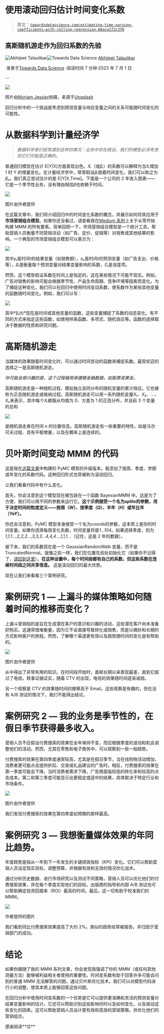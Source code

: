 # 使用滚动回归估计时间变化系数

> 原文：[`towardsdatascience.com/estimating-time-varying-coefficients-with-rolling-regression-66aca1f2c3f6`](https://towardsdatascience.com/estimating-time-varying-coefficients-with-rolling-regression-66aca1f2c3f6)

## 高斯随机游走作为回归系数的先验

[](https://abhijeetstalaulikar.medium.com/?source=post_page-----66aca1f2c3f6--------------------------------)![Abhijeet Talaulikar](https://abhijeetstalaulikar.medium.com/?source=post_page-----66aca1f2c3f6--------------------------------)[](https://towardsdatascience.com/?source=post_page-----66aca1f2c3f6--------------------------------)![Towards Data Science](https://towardsdatascience.com/?source=post_page-----66aca1f2c3f6--------------------------------) [Abhijeet Talaulikar](https://abhijeetstalaulikar.medium.com/?source=post_page-----66aca1f2c3f6--------------------------------)

·发表于[Towards Data Science](https://towardsdatascience.com/?source=post_page-----66aca1f2c3f6--------------------------------) ·阅读时间 7 分钟·2023 年 7 月 1 日

--

![](img/d4943e4816b62d0ea8dc3bb7bd2e19ee.png)

照片由[Myriam Jessier](https://unsplash.com/@mjessier?utm_source=medium&utm_medium=referral)拍摄，来源于[Unsplash](https://unsplash.com/?utm_source=medium&utm_medium=referral)

回归分析中的一个挑战是考虑到预测变量与响应变量之间的关系可能随时间变化的可能性。

# 从数据科学到计量经济学

> *数据科学家们经常遇到这样的情况：业务中存在假设，我们的模型必须考虑到它们可能是正确的。*

普通回归模型在估计 E[Y|X]方面表现出色。*Xᵢ*（或*βᵢ*）的系数可以解释为当*Xᵢ*增加 1 时 Y 的增量变化。在计量经济学中，常常假设*βᵢ*随着时间变化，我们可以称之为*βᵢₜ*。我们真正尝试估计的是 E[Y|X,Time]。下面是一个公司的 2 年收入图表——它是一个季节性业务，没有理由相信*β*也依赖于时间。

![](img/b7e1c59d031a42c823c1b43d29ec1b96.png)

图片由作者提供

在这篇文章中，我们将介绍回归中的时间变化系数的概念，并展示如何将其应用于**市场营销组合模型**。如果你还没看过，请查看我在[Medium 系列](https://medium.com/@abhijeetstalaulikar/marketing-mix-modeling-the-art-of-measuring-marketing-effectiveness-8bbfb23f80d)上关于从零开始构建 MMM 的所有要素。简单回顾一下，市场营销组合模型是一个统计工具，帮助营销人员衡量不同营销活动（如广告、定价、促销等）对销售或其他结果的影响。一个典型的市场营销组合模型可以表示为：

![](img/363a68734023d289e3e91ac872487e82.png)

其中*yₜ*是时间*t*的结果变量（如销售额），*xᵢₜ*是时间*t*的预测变量（如广告支出、价格等），*βᵢ*是衡量每个预测变量对结果变量影响的系数，*Ɛₜ*是误差项。

然而，这个模型假设系数在时间上是恒定的，这在某些情况下可能不现实。例如，广告对销售的影响可能会根据季节性、产品生命周期、竞争环境等因素而变化。为了捕捉这种变化，我们可以在回归中使用时间变动系数，使系数作为某些其他变量的函数随时间变化。例如，我们可以写：

![](img/d00384034624643295923c580e010bd2.png)

其中*βᵢ(t)*现在是时间或其他变量的函数，这些变量捕捉了系数的动态变化。有不同的方式来指定这些函数，如使用样条函数、多项式、随机效应等。函数的选择取决于数据的性质和研究问题。

# 高斯随机游走

当媒体的效果随着时间变化时，可以通过时间变动的函数来捕捉系数。最受欢迎的选择之一是高斯随机游走。

*你可能会感兴趣的是，这个过程被用来建模金融数据，如股票或黄金。*

高斯随机游走是一种随机过程，模拟独立且同分布的随机变量的累计效应。它也被称为正态随机游走或维纳过程。高斯随机游走可以用一系列随机变量*X₁*、*X₂*、…、*Xₙ*来表示，其中每个*Xᵢ*都服从均值为 0、方差为 1 的正态分布，并且前 3 个变量的总和

![](img/8edc90f977e98ff99fcda61a96b8ecb3.png)

是随机游走者在时间 n 的位置信息。高斯随机游走有一些重要的特性，如是马尔可夫过程、具有平稳增量，以及在概率上是连续的。

# 贝叶斯时间变动 MMM 的代码

这是我在[这篇文章](https://medium.com/@abhijeetstalaulikar/marketing-mix-modeling-hands-on-with-bayesian-mmm-using-pymc-7dfa51b8c450)中构建的 PyMC 模型的升级版本。我添加了按周、季度、学期或年变化的系数代码。这种回归形式也常被称为滚动回归。

让我们看看代码中有什么变化。

首先，你会注意到这个模型现在被包装在一个函数 BayesianMMM 中。这是为了方便，我们可以用不同的参数来运行它。**这个示例接受一个名为*splits*的参数，用于决定时间的粒度定义——按周（*W*）、按季度（*Q*）、半年（*H*）或年比年（*YoY*）。**

你还会注意到，PyMC 模型本身接受一个名为*coords*的参数，这本质上是你的时间变量。如果你选择每周变化系数，时间变量将是*1…104*。如果选择季度，则为*1,1,1...,2,2,2…,3,3,3…4,4,4…,1,1,1…*（记住，这是 2 年的数据）。

接下来，我们的系数现在是一个 GaussianRandomWalk 变量，而不是 TruncatedNormal。就像之前一样，我们在位置先验处初始化它（如果你不记得了，[请回到这里](https://medium.com/@abhijeetstalaulikar/marketing-mix-modeling-hands-on-with-bayesian-mmm-using-pymc-7dfa51b8c450)）。**在这种设置中，每个时间段都有自己的系数，但这些系数在连续时间段之间共享信息。** 这是滚动回归的最大优势。

现在让我们来看看三个案例研究。

# 案例研究 1 — 上漏斗的媒体策略如何随着时间的推移而变化？

上漏斗营销指的是旨在生成潜在客户的意识和兴趣的活动，这些潜在客户尚未准备好购买。这通常很难衡量，因为它不会直接导致转化或销售，而是以微妙和长期的方式影响客户的旅程。然而，了解哪个渠道更有效以及趋势随时间的变化是有帮助的。

![](img/36efb381330e071bc819673e87c45402.png)

图片由作者提供

从中得出了非常有用的知识。在时间段开始时，直邮长期以来表现最差，直到它超过了电视。轶事证据证实，随着 CTV 的出现，电视的效果随时间逐渐减弱。

另一个观察是 CTV 的效果随时间的推移高于 Email。这些观察是有趣的，但在没有 A/B 测试的情况下，我们不能得出结论。

# 案例研究 2 — 我的业务是季节性的，在假日季节获得最多收入。

营销人员不应假设付费搜索的效果在全年保持不变，而应根据季度的波动和机会调整他们的活动。然而，尤其在零售和电子商务中，可以观察到一些一般趋势。

付费搜索的效果在第四季度通常较高，尤其是在假日季节，当在线购物活动增加，消费者更可能点击提供折扣、交易或礼品建议的广告时。相反，付费搜索的效果在第一季度可能会下降，当时消费者需求下降，广告商面临较低的转化率和较高的点击成本。第二和第三季度可能显示出更稳定或适中的结果，具体取决于特定行业和市场条件。

![](img/0cb7ade826d5a9a5dfa2e90882f5ef41.png)

图片由作者提供

我们发现付费搜索的效果在第四季度如预期的那样最高。

# 案例研究 3 — 我想衡量媒体效果的年同比趋势。

年度趋势是指从一年到下一年发生的关键绩效指标（KPI）变化。它们可以帮助营销人员设定现实目标，调整预算，并根据有效和无效的情况优化战术。

通过分析历史数据、进行市场研究以及测试不同策略，营销人员可以优化他们的付费搜索效果，并在每个季度实现他们的目标。出版商的指导和内部 A/B 测试也可以帮助确定投资回报率（ROI）最高的时间。最后，这一切有助于校准我们的 MMM。

![](img/15390835e46c61be744f1fd6906e586d.png)

作者提供的图片

我们看到同比付费搜索效果提高了大约 2%。类似的趋势经常被报告，并归因于营销部门的成功。

# 结论

如果你跟随了我的 MMM 系列文章，你会发现我强调了你的 MMM（或任何其他测量方法）能够被利益相关者使用的重要性。时间变系数有助于回答许多可能会问到的普通 MMM 无法解答的问题。通过贝叶斯优化技术，我们可以对模型代码进行小的调整，使其本质上能够回答这些问题。

在回归分析中使用时间变系数的一个优势是它可以提供更准确和灵活的预测变量对结果变量影响的估计。它还可以帮助识别这些影响何时以及如何变化，以及驱动这些变化的因素。这可以帮助营销人员设计更有效和高效的营销策略，并优化他们的营销组合。

感谢阅读**😊**
